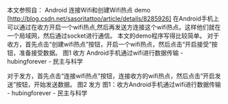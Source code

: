 本文参照自： Android 连接Wifi和创建Wifi热点 demo [http://blog.csdn.net/sasoritattoo/article/details/8285926]
在Android手机上可以通过在收方开启一个wifi热点,然后再发送方连接这个wifi热点。这样他们就在一个局域网，然后通过socket进行通信。
本文的demo程序写得比较简单。
对于收方，首先点击“创建wifi热点”按钮，开启一个wifi热点，然后点击“开启接受”按钮，准备接受数据。
图1
收方
Android手机通过wifi进行数据传输 - hubingforever - 民主与科学
 
对于发方，首先点击“连接wifi热点”按钮，连接收方的wifi热点，然后点击“开启发送”按钮，开始发送数据。
图2
发方
图1：收方Android手机通过wifi进行数据传输 - hubingforever - 民主与科学
